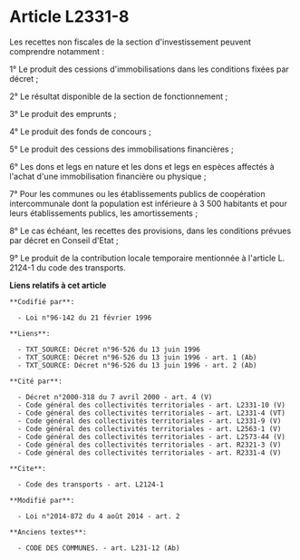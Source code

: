 # Article L2331-8

Les recettes non fiscales de la section d'investissement peuvent comprendre notamment : 

1° Le produit des cessions d'immobilisations dans les conditions fixées par décret ; 

2° Le résultat disponible de la section de fonctionnement ; 

3° Le produit des emprunts ; 

4° Le produit des fonds de concours ; 

5° Le produit des cessions des immobilisations financières ; 

6° Les dons et legs en nature et les dons et legs en espèces affectés à l'achat d'une immobilisation financière ou
physique ; 

7° Pour les communes ou les établissements publics de coopération intercommunale dont la population est inférieure à 3 500
habitants et pour leurs établissements publics, les amortissements ; 

8° Le cas échéant, les recettes des provisions, dans les conditions prévues par décret en Conseil d'Etat ; 

9° Le produit de la contribution locale temporaire mentionnée à l'article L. 2124-1 du code des transports.

**Liens relatifs à cet article**

	**Codifié par**:

	  - Loi n°96-142 du 21 février 1996

	**Liens**:

	  - TXT_SOURCE: Décret n°96-526 du 13 juin 1996
	  - TXT_SOURCE: Décret n°96-526 du 13 juin 1996 - art. 1 (Ab)
	  - TXT_SOURCE: Décret n°96-526 du 13 juin 1996 - art. 2 (Ab)

	**Cité par**:

	  - Décret n°2000-318 du 7 avril 2000 - art. 4 (V)
	  - Code général des collectivités territoriales - art. L2331-10 (V)
	  - Code général des collectivités territoriales - art. L2331-4 (VT)
	  - Code général des collectivités territoriales - art. L2331-9 (V)
	  - Code général des collectivités territoriales - art. L2563-1 (V)
	  - Code général des collectivités territoriales - art. L2573-44 (V)
	  - Code général des collectivités territoriales - art. R2321-3 (V)
	  - Code général des collectivités territoriales - art. R2331-4 (V)

	**Cite**:

	  - Code des transports - art. L2124-1

	**Modifié par**:

	  - Loi n°2014-872 du 4 août 2014 - art. 2

	**Anciens textes**:

	  - CODE DES COMMUNES. - art. L231-12 (Ab)
